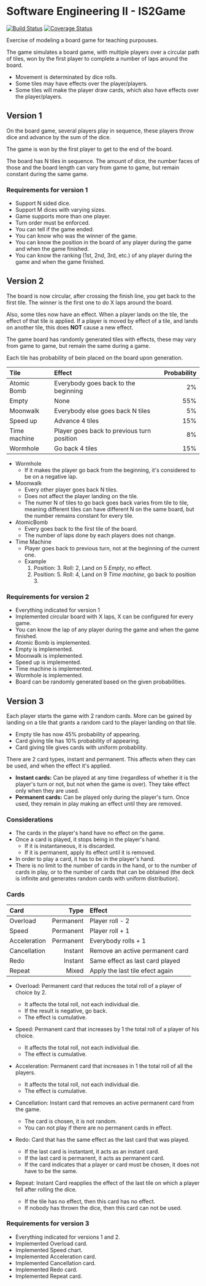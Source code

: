 # Software Engineering II - IS2Game

[![Build Status](https://travis-ci.org/uca-is2/IS2Game.svg)](https://travis-ci.org/uca-is2/IS2Game)
[![Coverage Status](https://coveralls.io/repos/github/uca-is2/IS2Game/badge.svg)](https://coveralls.io/github/uca-is2/IS2Game)

Exercise of modeling a board game for teaching purpouses.

The game simulates a board game, with multiple players over a circular path of tiles, won by the first player to complete a number of laps around the board.

- Movement is determinated by dice rolls.
- Some tiles may have effects over the player/players.
- Some tiles will make the player draw cards, which also have effects over the player/players.

## Version 1

On the board game, several players play in sequence, these players throw dice and advance by the sum of the dice.

The game is won by the first player to get to the end of the board.

The board has N tiles in sequence. The amount of dice, the number faces of those and the board length can vary from game to game, but remain constant during the same game.

### Requirements for version 1

- Support N sided dice.
- Support M dices with varying sizes.
- Game supports more than one player.
- Turn order must be enforced.
- You can tell if the game ended.
- You can know who was the winner of the game.
- You can know the position in the board of any player during the game and when the game finished.
- You can know the ranking (1st, 2nd, 3rd, etc.) of any player during the game and when the game finished.

## Version 2

The board is now circular, after crossing the finish line, you get back to the first tile.
The winner is the first one to do X laps around the board.

Also, some tiles now have an effect.
When a player lands on the tile, the effect of that tile is applied.
If a player is moved by effect of a tile, and lands on another tile, this does **NOT** cause a new effect.

The game board has randomly generated tiles with effects, these may vary from game to game, but remain the same during a game.

Each tile has probability of bein placed on the board upon generation.

| Tile         | Effect                                     | Probability |
| :----------- | :----------------------------------------- | ----------: |
| Atomic Bomb  | Everybody goes back to the beginning       |          2% |
| Empty        | None                                       |         55% |
| Moonwalk     | Everybody else goes back N tiles           |          5% |
| Speed up     | Advance 4 tiles                            |         15% |
| Time machine | Player goes back to previous turn position |          8% |
| Wormhole     | Go back 4 tiles                            |         15% |

- Wormhole
  - If it makes the player go back from the beginning, it's considered to be on a negative lap.
- Moonwalk
  - Every other player goes back N tiles.
  - Does not affect the player landing on the tile.
  - The numer N of tiles to go back goes back varies from tile to tile, meaning different tiles can have different N on the same board, but the number remains constant for every tile.
- AtomicBomb
  - Every goes back to the first tile of the board.
  - The number of laps done by each players does not change.
- Time Machine
  - Player goes back to previous turn, not at the beginning of the current one.
  - Example
    1. Position: 3. Roll: 2, Land on 5 _Empty_, no effect.
    2. Position: 5. Roll: 4, Land on 9 _Time machine_, go back to position 3.

### Requirements for version 2

- Everything indicated for version 1
- Implemented circular board with X laps, X can be configured for every game.
- You can know the lap of any player during the game and when the game finished.
- Atomic Bomb is implemented.
- Empty is implemented.
- Moonwalk is implemented.
- Speed up is implemented.
- Time machine is implemented.
- Wormhole is implemented.
- Board can be randomly generated based on the given probabilities.

## Version 3

Each player starts the game with 2 random cards.
More can be gained by landing on a tile that grants a random card to the player landing on that tile.

- Empty tile has now 45% probability of appearing.
- Card giving tile has 10% probability of appearing.
- Card giving tile gives cards with uniform probability.

There are 2 card types, instant and permanent. This affects when they can be used, and when the effect it's applied.

- **Instant cards:** Can be played at any time (regardless of whether it is the player's turn or not, but not when the game is over). They take effect only when they are used.
- **Permanent cards:** Can be played only during the player's turn. Once used, they remain in play making an effect until they are removed.

### Considerations

- The cards in the player's hand have no effect on the game.
- Once a card is played, it stops being in the player's hand.
  - If it is instantaneous, it is discarded.
  - If it is permanent, apply its effect until it is removed.
- In order to play a card, it has to be in the player's hand.
- There is no limit to the number of cards in the hand, or to the number of cards in play, or to the number of cards that can be obtained (the deck is infinite and generates random cards with uniform distribution).

### Cards

| Card         | Type        | Effect                          |
| :----------- | ----------: | :------------------------------ |
| Overload     | Permanent   | Player roll - 2                 |
| Speed        | Permanent   | Player roll + 1                 |
| Acceleration | Permanent   | Everybody rolls + 1             |
| Cancellation | Instant     | Remove an active permanent card |
| Redo         | Instant     | Same effect as last card played |
| Repeat       | Mixed       | Apply the last tile efect again |

- Overload: Permanent card that reduces the total roll of a player of choice by 2.
  - It affects the total roll, not each individual die.
  - If the result is negative, go back.
  - The effect is cumulative.

- Speed: Permanent card that increases by 1 the total roll of a player of his choice.
  - It affects the total roll, not each individual die.
  - The effect is cumulative.

- Acceleration: Permanent card that increases in 1 the total roll of all the players.
  - It affects the total roll, not each individual die.
  - The effect is cumulative.

- Cancellation: Instant card that removes an active permanent card from the game.
  - The card is chosen, it is not random.
  - You can not play if there are no permanent cards in effect.

- Redo: Card that has the same effect as the last card that was played.
  - If the last card is instantant, it acts as an instant card.
  - If the last card is permanent, it acts as permanent card.
  - If the card indicates that a player or card must be chosen, it does not have to be the same.

- Repeat: Instant Card reapplies the effect of the last tile on which a player fell after rolling the dice.
  - If the tile has no effect, then this card has no effect.
  - If nobody has thrown the dice, then this card can not be used.

### Requirements for version 3

- Everything indicated for versions 1 and 2.
- Implemented Overload card.
- Implemented Speed chart.
- Implemented Acceleration card.
- Implemented Cancellation card.
- Implemented Redo card.
- Implemented Repeat card.
